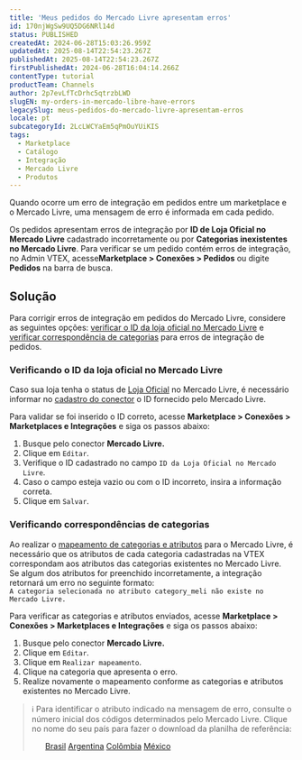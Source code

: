 ```yaml
---
title: 'Meus pedidos do Mercado Livre apresentam erros'
id: 170njWgSw9UQ5DG6NRl14d
status: PUBLISHED
createdAt: 2024-06-28T15:03:26.959Z
updatedAt: 2025-08-14T22:54:23.267Z
publishedAt: 2025-08-14T22:54:23.267Z
firstPublishedAt: 2024-06-28T16:04:14.266Z
contentType: tutorial
productTeam: Channels
author: 2p7evLfTcDrhc5qtrzbLWD
slugEN: my-orders-in-mercado-libre-have-errors
legacySlug: meus-pedidos-do-mercado-livre-apresentam-erros
locale: pt
subcategoryId: 2LcLWCYaEm5qPmOuYUiKIS
tags:
  - Marketplace
  - Catálogo
  - Integração
  - Mercado Livre
  - Produtos
---
```


Quando ocorre um erro de integração em pedidos entre um marketplace e o Mercado Livre, uma mensagem de erro é informada em cada pedido.   

Os pedidos apresentam erros de integração por **ID de Loja Oficial no Mercado Livre** cadastrado incorretamente ou por **Categorias inexistentes no Mercado Livre**. Para verificar se um pedido contém erros de integração, no Admin VTEX, acesse**Marketplace > Conexões > Pedidos** ou digite **Pedidos** na barra de busca.  

## Solução

Para corrigir erros de integração em pedidos do Mercado Livre, considere as seguintes opções: [verificar o ID da loja oficial no Mercado Livre](#verificando-o-id-da-loja-oficial-no-mercado-livre) e [verificar correspondência de categorias](#verificando-correspondencia-de-categorias) para erros de integração de pedidos.  

### Verificando o ID da loja oficial no Mercado Livre 

Caso sua loja tenha o status de [Loja Oficial](https://www.mercadolivre.com.br/lojas-oficiais/catalogo) no Mercado Livre, é necessário informar no [cadastro do conector](/pt/tracks/configurar-integracao-do-mercado-livre--2YfvI3Jxe0CGIKoWIGQEIq/4YvYdgICMosaEgISOYogsi) o ID fornecido pelo Mercado Livre.  

Para validar se foi inserido o ID correto, acesse **Marketplace > Conexões > Marketplaces e Integrações**  e siga os passos abaixo:  

1. Busque pelo conector **Mercado Livre.**  
2. Clique em `Editar`.  
3. Verifique o ID cadastrado no campo `ID da Loja Oficial no Mercado Livre`.  
4. Caso o campo esteja vazio ou com o ID incorreto, insira a informação correta.  
5. Clique em `Salvar`.  

### Verificando correspondências de categorias  

Ao realizar o [mapeamento de categorias e atributos](/pt/tracks/configurar-integracao-do-mercado-livre--2YfvI3Jxe0CGIKoWIGQEIq/5XNeiye4rS4oao2MueSUeA) para o Mercado Livre, é necessário que os atributos de cada categoria cadastradas na VTEX correspondam aos atributos das categorias existentes no Mercado Livre.   
Se algum dos atributos for preenchido incorretamente, a integração retornará um erro no seguinte formato:  
`A categoria selecionada no atributo category_meli não existe no Mercado Livre.`

Para verificar as categorias e atributos enviados, acesse **Marketplace > Conexões > Marketplaces e Integrações**  e siga os passos abaixo:  

1. Busque pelo conector **Mercado Livre.**  
2. Clique em `Editar`.  
3. Clique em `Realizar mapeamento`.  
4. Clique na categoria que apresenta o erro.  
5. Realize novamente o mapeamento conforme as categorias e atributos existentes no Mercado Livre.  

> ℹ️ Para identificar o atributo indicado na mensagem de erro, consulte o número inicial dos códigos determinados pelo Mercado Livre. Clique no nome do seu país para fazer o download da planilha de referência: <ul> [Brasil](https://assets.contentful.com/alneenqid6w5/22NlNdUIBK8qWic8cYw2sg/11c88bb0b439c7c7f8ce5909923af3d6/Brasil.zip) [Argentina](https://assets.contentful.com/alneenqid6w5/3c61gJrH7GWOywMCGMECg4/dc7a2ce73a99d41345dde2092eb1fec6/Argentina.rar) [Colômbia](https://assets.contentful.com/alneenqid6w5/5RePTJoKrYi4qA66WCCYKw/33910300057806b554d566210aa2310a/Colombia.rar) [México](https://assets.contentful.com/alneenqid6w5/3Z3xgpPyvuYEAIO2me4GSG/e4f4198463d8a3ba05124a30031302fa/Mexico.rar) </ul>
